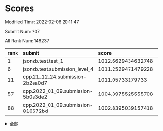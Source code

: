 # Scores

Modified Time: 2022-02-06 20:11:47

Submit Num: 207

All Rank Num: 148237

| rank |               submit               |       score        |       sigma        | pk_num |
| :--- | :--------------------------------- | :----------------- | :----------------- | :----- |
| 1    | jsonzb.test.test_1                 | 1012.6629434632748 | 0.8059094327186388 | 2868   |
| 6    | jsonzb.test.submission_level_4     | 1011.2529471479228 | 0.765624049607168  | 2864   |
| 11   | cpp.21_12_24.submission-2b2ea0d7   | 1011.05733179733   | 0.7716328011624105 | 2866   |
| 57   | cpp.2022_01_09.submission-5b0e3de2 | 1004.3975525555708 | 0.7276451977500386 | 2860   |
| 88   | cpp.2022_01_09.submission-816672bd | 1002.8395039157418 | 0.7146149136006121 | 2865   |


<details>
<summary>全部</summary>

| rank |                 submit                 |       score        |       sigma        | pk_num |
| :--- | :------------------------------------- | :----------------- | :----------------- | :----- |
| 1    | jsonzb.test.test_1                     | 1012.6629434632748 | 0.8059094327186388 | 2868   |
| 2    | gobigger.level_3.submission_level_3_8  | 1011.7630966283774 | 0.7860409575426612 | 2864   |
| 3    | gobigger.level_3.submission_level_3_37 | 1011.5156176370557 | 0.7717768479698516 | 2868   |
| 4    | gobigger.level_3.submission_level_3_6  | 1011.4058878851941 | 0.774602547023764  | 2866   |
| 5    | gobigger.level_3.submission_level_3_44 | 1011.2666273256738 | 0.7709863290351847 | 2865   |
| 6    | jsonzb.test.submission_level_4         | 1011.2529471479228 | 0.765624049607168  | 2864   |
| 7    | gobigger.level_3.submission_level_3_13 | 1011.236666756023  | 0.7579791829464094 | 2871   |
| 8    | gobigger.level_3.submission_level_3_38 | 1011.149419647184  | 0.7688908068663721 | 2864   |
| 9    | gobigger.level_3.submission_level_3_5  | 1011.1099849905404 | 0.7895232908348719 | 2866   |
| 10   | gobigger.level_3.submission_level_3_12 | 1011.09822367465   | 0.7629247988165959 | 2859   |
| 11   | cpp.21_12_24.submission-2b2ea0d7       | 1011.05733179733   | 0.7716328011624105 | 2866   |
| 12   | gobigger.level_3.submission_level_3_35 | 1010.9933494821454 | 0.7766304772624641 | 2859   |
| 13   | gobigger.level_3.submission_level_3_25 | 1010.9876174118045 | 0.7804444141715965 | 2865   |
| 14   | gobigger.level_3.submission_level_3_21 | 1010.9603906618746 | 0.7773627781487186 | 2866   |
| 15   | gobigger.level_3.submission_level_3_3  | 1010.937120057713  | 0.7758705300206771 | 2863   |
| 16   | gobigger.level_3.submission_level_3_43 | 1010.8867370821816 | 0.779519389788995  | 2863   |
| 17   | gobigger.level_3.submission_level_3_19 | 1010.8847097504076 | 0.7586097934218955 | 2866   |
| 18   | gobigger.level_3.submission_level_3_22 | 1010.881842245868  | 0.7448064425602541 | 2860   |
| 19   | gobigger.level_3.submission_level_3_45 | 1010.8591847586616 | 0.7829544596737646 | 2862   |
| 20   | gobigger.level_3.submission_level_3_30 | 1010.7138990766096 | 0.7870859915173507 | 2865   |
| 21   | gobigger.level_3.submission_level_3_48 | 1010.6270795666956 | 0.7566445903504536 | 2861   |
| 22   | gobigger.level_3.submission_level_3_2  | 1010.5127051220883 | 0.7382020259124853 | 2861   |
| 23   | gobigger.level_3.submission_level_3_23 | 1010.4869852163309 | 0.7514711322905618 | 2870   |
| 24   | gobigger.level_3.submission_level_3_46 | 1010.4084002703626 | 0.762113211478683  | 2863   |
| 25   | gobigger.level_3.submission_level_3_17 | 1010.4044606180487 | 0.7623738396215022 | 2867   |
| 26   | gobigger.level_3.submission_level_3_32 | 1010.2632924569749 | 0.7698008173344069 | 2863   |
| 27   | gobigger.level_3.submission_level_3_16 | 1010.1036934368193 | 0.7655661901953223 | 2863   |
| 28   | gobigger.level_3.submission_level_3_42 | 1010.0900458478194 | 0.7619786613171967 | 2867   |
| 29   | gobigger.level_3.submission_level_3_41 | 1010.0499512753411 | 0.7747959154507225 | 2865   |
| 30   | gobigger.level_3.submission_level_3_33 | 1010.0397129427522 | 0.7662932296363484 | 2866   |
| 31   | gobigger.level_3.submission_level_3_36 | 1009.9945125708119 | 0.7633967961743167 | 2867   |
| 32   | gobigger.level_3.submission_level_3_34 | 1009.8735874806199 | 0.7472377123984119 | 2864   |
| 33   | gobigger.level_3.submission_level_3_39 | 1009.8182662281897 | 0.7630306892602198 | 2865   |
| 34   | gobigger.level_3.submission_level_3_49 | 1009.8107530339147 | 0.75796637788315   | 2861   |
| 35   | gobigger.level_3.submission_level_3_9  | 1009.6086264598617 | 0.7419568218385886 | 2867   |
| 36   | gobigger.level_3.submission_level_3_15 | 1009.5906284343047 | 0.7658842094052293 | 2860   |
| 37   | gobigger.level_3.submission_level_3_31 | 1009.4551485424718 | 0.7477165132507834 | 2865   |
| 38   | gobigger.level_3.submission_level_3_24 | 1009.4125664543766 | 0.7581123015229585 | 2870   |
| 39   | gobigger.level_3.submission_level_3_40 | 1009.3653036197943 | 0.7621213051658875 | 2867   |
| 40   | gobigger.level_3.submission_level_3_27 | 1009.3217732241138 | 0.7473079555215135 | 2861   |
| 41   | gobigger.level_3.submission_level_3_7  | 1009.3163302798795 | 0.749114717499775  | 2866   |
| 42   | gobigger.level_3.submission_level_3_0  | 1009.29257301748   | 0.7486722277141561 | 2865   |
| 43   | gobigger.level_3.submission_level_3_4  | 1009.2686259540034 | 0.7429293637687364 | 2866   |
| 44   | gobigger.level_3.submission_level_3_18 | 1009.2550175198974 | 0.7368222505651678 | 2862   |
| 45   | gobigger.level_3.submission_level_3_26 | 1008.9663122718666 | 0.7268870832563905 | 2865   |
| 46   | gobigger.level_3.submission_level_3_47 | 1008.9321000978197 | 0.754468168801383  | 2864   |
| 47   | gobigger.level_3.submission_level_3_28 | 1008.8583878466965 | 0.7539899782787374 | 2859   |
| 48   | gobigger.level_3.submission_level_3_29 | 1008.7993883236956 | 0.761859688591924  | 2865   |
| 49   | gobigger.level_3.submission_level_3_1  | 1008.6718045721854 | 0.7443141727856423 | 2860   |
| 50   | gobigger.level_3.submission_level_3_14 | 1008.5137720998048 | 0.7443412333016187 | 2864   |
| 51   | gobigger.level_3.submission_level_3_11 | 1008.4654651913168 | 0.7422229744602523 | 2861   |
| 52   | gobigger.level_3.submission_level_3_10 | 1008.4322921096278 | 0.7317679686853762 | 2859   |
| 53   | gobigger.level_3.submission_level_3_20 | 1008.235540197204  | 0.7495503771331271 | 2861   |
| 54   | gobigger.level_1.submission_level_1_11 | 1004.8075035433989 | 0.7362239781746525 | 2862   |
| 55   | gobigger.level_1.submission_level_1_39 | 1004.6461212236893 | 0.7225198872189174 | 2860   |
| 56   | gobigger.level_1.submission_level_1_23 | 1004.4671983652821 | 0.7216280293504533 | 2864   |
| 57   | cpp.2022_01_09.submission-5b0e3de2     | 1004.3975525555708 | 0.7276451977500386 | 2860   |
| 58   | gobigger.level_1.submission_level_1_1  | 1004.178295934668  | 0.727167590134798  | 2867   |
| 59   | gobigger.level_1.submission_level_1_43 | 1004.1555159715667 | 0.7151057780825587 | 2863   |
| 60   | gobigger.level_1.submission_level_1_29 | 1004.1287101095406 | 0.7157939226205305 | 2865   |
| 61   | gobigger.level_1.submission_level_1_32 | 1004.1243866514563 | 0.7255818529152142 | 2869   |
| 62   | gobigger.level_1.submission_level_1_28 | 1004.1104104261473 | 0.7140717533631569 | 2868   |
| 63   | gobigger.level_1.submission_level_1_15 | 1003.9790767107963 | 0.7238053011601344 | 2867   |
| 64   | gobigger.level_1.submission_level_1_33 | 1003.9151117624361 | 0.7260744376764973 | 2869   |
| 65   | gobigger.level_1.submission_level_1_24 | 1003.846103540613  | 0.7243016727695156 | 2864   |
| 66   | gobigger.level_1.submission_level_1_22 | 1003.8454421767042 | 0.7261878584449547 | 2865   |
| 67   | gobigger.level_1.submission_level_1_9  | 1003.8227205386642 | 0.7138069378131022 | 2858   |
| 68   | gobigger.level_1.submission_level_1_31 | 1003.7720578035157 | 0.7143864540601171 | 2861   |
| 69   | gobigger.level_1.submission_level_1_17 | 1003.7160242420367 | 0.7108159022929107 | 2861   |
| 70   | gobigger.level_1.submission_level_1_42 | 1003.701270859485  | 0.7290086899793048 | 2866   |
| 71   | gobigger.level_1.submission_level_1_46 | 1003.6612054674756 | 0.7172051564359614 | 2864   |
| 72   | gobigger.level_1.submission_level_1_21 | 1003.6222186095536 | 0.7219392945427179 | 2860   |
| 73   | gobigger.level_1.submission_level_1_8  | 1003.5873990223923 | 0.7151000566999602 | 2864   |
| 74   | gobigger.level_1.submission_level_1_34 | 1003.5825947052954 | 0.725892525077334  | 2861   |
| 75   | gobigger.level_1.submission_level_1_49 | 1003.5341335957961 | 0.7214913123046667 | 2864   |
| 76   | gobigger.level_1.submission_level_1_44 | 1003.5217687077601 | 0.7170227126732911 | 2868   |
| 77   | gobigger.level_1.submission_level_1_37 | 1003.4304470192832 | 0.7087829249187532 | 2867   |
| 78   | gobigger.level_1.submission_level_1_10 | 1003.375910420524  | 0.7187807220804558 | 2862   |
| 79   | gobigger.level_1.submission_level_1_5  | 1003.3650654755394 | 0.7260494092697702 | 2857   |
| 80   | gobigger.level_1.submission_level_1_25 | 1003.327716426915  | 0.716612804264207  | 2863   |
| 81   | gobigger.level_1.submission_level_1_26 | 1003.2887786677778 | 0.7165349265484351 | 2866   |
| 82   | gobigger.level_1.submission_level_1_48 | 1003.2657467336921 | 0.7113933155579637 | 2866   |
| 83   | gobigger.level_1.submission_level_1_3  | 1003.1833122860418 | 0.7195487308909199 | 2868   |
| 84   | gobigger.level_1.submission_level_1_16 | 1003.0929941500626 | 0.7122064071903458 | 2870   |
| 85   | gobigger.level_1.submission_level_1_14 | 1002.9809321337669 | 0.7176345266839179 | 2864   |
| 86   | gobigger.level_1.submission_level_1_7  | 1002.8760821790504 | 0.7047778182590971 | 2861   |
| 87   | gobigger.level_1.submission_level_1_47 | 1002.8748705115614 | 0.7221503699773261 | 2866   |
| 88   | cpp.2022_01_09.submission-816672bd     | 1002.8395039157418 | 0.7146149136006121 | 2865   |
| 89   | gobigger.level_1.submission_level_1_41 | 1002.8076269659275 | 0.7129370269068738 | 2867   |
| 90   | gobigger.level_1.submission_level_1_27 | 1002.7828677514326 | 0.7330960757856051 | 2863   |
| 91   | gobigger.level_1.submission_level_1_35 | 1002.7696125901276 | 0.7201526153310764 | 2862   |
| 92   | gobigger.level_1.submission_level_1_40 | 1002.7495999524504 | 0.7169106977751852 | 2867   |
| 93   | gobigger.level_1.submission_level_1_12 | 1002.7413097917299 | 0.723923359285973  | 2866   |
| 94   | gobigger.level_1.submission_level_1_2  | 1002.7034383206746 | 0.7216306946687421 | 2863   |
| 95   | gobigger.level_1.submission_level_1_19 | 1002.6968304245888 | 0.7210653507465671 | 2866   |
| 96   | gobigger.level_1.submission_level_1_13 | 1002.6796991635536 | 0.7034846241510028 | 2867   |
| 97   | gobigger.level_1.submission_level_1_6  | 1002.6686998369447 | 0.7167224980110869 | 2865   |
| 98   | gobigger.level_1.submission_level_1_18 | 1002.6487665276701 | 0.7257886857661163 | 2865   |
| 99   | gobigger.level_1.submission_level_1_36 | 1002.5462718521555 | 0.7132542128470988 | 2866   |
| 100  | gobigger.level_1.submission_level_1_0  | 1002.3282293642576 | 0.7122858671402692 | 2864   |
| 101  | gobigger.level_1.submission_level_1_20 | 1002.160519164561  | 0.7119637134265733 | 2861   |
| 102  | gobigger.level_1.submission_level_1_38 | 1002.0513351204615 | 0.7109080219583486 | 2870   |
| 103  | gobigger.level_1.submission_level_1_4  | 1001.9029740157561 | 0.7023573713083756 | 2869   |
| 104  | gobigger.level_1.submission_level_1_45 | 1001.7140556014186 | 0.7025410938299003 | 2859   |
| 105  | gobigger.level_1.submission_level_1_30 | 1001.26778777015   | 0.7121746156310834 | 2862   |
| 106  | gobigger.random.submission_random_24   | 998.0743033623722  | 0.7083139089969197 | 2869   |
| 107  | gobigger.random.submission_random_32   | 997.5798860828087  | 0.7193590531136853 | 2869   |
| 108  | gobigger.random.submission_random_25   | 997.302062294192   | 0.6986002572653998 | 2866   |
| 109  | gobigger.random.submission_random_48   | 997.0276664632567  | 0.7110838849073091 | 2865   |
| 110  | gobigger.random.submission_random_28   | 996.9662466724386  | 0.7173293923535761 | 2862   |
| 111  | gobigger.random.submission_random_23   | 996.9580812536369  | 0.7056778961892879 | 2859   |
| 112  | gobigger.random.submission_random_46   | 996.7965991785338  | 0.7213880914229858 | 2869   |
| 113  | gobigger.random.submission_random_40   | 996.7421814804384  | 0.7060865906669936 | 2867   |
| 114  | gobigger.random.submission_random_6    | 996.5990291925235  | 0.7027229071382481 | 2870   |
| 115  | gobigger.random.submission_random_44   | 996.5286584369444  | 0.7160765279194223 | 2864   |
| 116  | gobigger.random.submission_random_8    | 996.4955199421088  | 0.7079174958838125 | 2862   |
| 117  | gobigger.random.submission_random_7    | 996.4613406764008  | 0.7088787813887343 | 2863   |
| 118  | gobigger.random.submission_random_47   | 996.4431510675148  | 0.6961370019479676 | 2867   |
| 119  | gobigger.random.submission_random_16   | 996.3863561891892  | 0.7174184628532464 | 2863   |
| 120  | gobigger.random.submission_random_18   | 996.3655047695846  | 0.7082390194161081 | 2867   |
| 121  | gobigger.random.submission_random_37   | 996.2989861304212  | 0.7062310251561765 | 2865   |
| 122  | gobigger.random.submission_random_13   | 996.2355656491635  | 0.7109009118801383 | 2864   |
| 123  | gobigger.random.submission_random_27   | 996.2258288490613  | 0.7171633345961342 | 2866   |
| 124  | gobigger.random.submission_random_20   | 996.224697139889   | 0.7112709370183343 | 2864   |
| 125  | gobigger.random.submission_random_42   | 996.1455518157665  | 0.7099732681208505 | 2869   |
| 126  | gobigger.random.submission_random_41   | 996.0720913553137  | 0.7079925583337475 | 2864   |
| 127  | gobigger.random.submission_random_35   | 996.0662683100288  | 0.7141936224382205 | 2858   |
| 128  | gobigger.random.submission_random_3    | 996.0600411745991  | 0.7135240250893402 | 2861   |
| 129  | gobigger.random.submission_random_17   | 995.9811330402406  | 0.7168232378644498 | 2863   |
| 130  | gobigger.random.submission_random_21   | 995.9631479047252  | 0.707742735781271  | 2865   |
| 131  | gobigger.random.submission_random_45   | 995.8847864631076  | 0.713897069498552  | 2859   |
| 132  | gobigger.random.submission_random_9    | 995.7834363741835  | 0.7197652786574543 | 2859   |
| 133  | gobigger.random.submission_random_26   | 995.7672583943462  | 0.7047872707527413 | 2866   |
| 134  | gobigger.random.submission_random_22   | 995.5044850858771  | 0.7223787723684052 | 2865   |
| 135  | gobigger.random.submission_random_33   | 995.4876512380761  | 0.704408165234735  | 2868   |
| 136  | gobigger.random.submission_random_31   | 995.4779101311805  | 0.7288242129813693 | 2862   |
| 137  | gobigger.random.submission_random_38   | 995.4448055375198  | 0.7170274849170243 | 2866   |
| 138  | gobigger.random.submission_random_19   | 995.3992716856499  | 0.6972550284879165 | 2866   |
| 139  | gobigger.random.submission_random_11   | 995.3952430098436  | 0.7301398400384432 | 2865   |
| 140  | gobigger.random.submission_random_2    | 995.3206184623176  | 0.7008050926119442 | 2865   |
| 141  | gobigger.random.submission_random_39   | 995.3094186929521  | 0.7108764741669388 | 2862   |
| 142  | gobigger.random.submission_random_30   | 995.2429507089682  | 0.7088880048957162 | 2865   |
| 143  | gobigger.random.submission_random_15   | 995.2259181191511  | 0.7166566753344011 | 2862   |
| 144  | gobigger.random.submission_random_0    | 995.1822086470855  | 0.7177447549194825 | 2862   |
| 145  | gobigger.random.submission_random_49   | 995.1542960876379  | 0.7170153797486563 | 2866   |
| 146  | gobigger.random.submission_random_10   | 995.1237390711564  | 0.7155224449186254 | 2863   |
| 147  | gobigger.random.submission_random_12   | 995.0795210876723  | 0.719684258889936  | 2869   |
| 148  | gobigger.random.submission_random_43   | 995.0757925375203  | 0.7138501367810886 | 2866   |
| 149  | gobigger.random.submission_random_36   | 994.9984068047028  | 0.7229114611980949 | 2865   |
| 150  | gobigger.random.submission_random_4    | 994.8927198197849  | 0.726213240513243  | 2862   |
| 151  | gobigger.random.submission_random_1    | 994.736754717249   | 0.7202193958941557 | 2861   |
| 152  | gobigger.random.submission_random_5    | 994.6697035830033  | 0.7215642524446845 | 2865   |
| 153  | gobigger.random.submission_random_14   | 994.6231694800277  | 0.7286396269823814 | 2859   |
| 154  | gobigger.random.submission_random_29   | 994.3953808570144  | 0.7045589932913622 | 2867   |
| 155  | gobigger.level_2.submission_level_2_19 | 994.2661052252871  | 0.7312306578471682 | 2865   |
| 156  | gobigger.level_2.submission_level_2_16 | 994.0437101425548  | 0.727673019526517  | 2859   |
| 157  | gobigger.random.submission_random_34   | 994.0306790301671  | 0.7214082141916683 | 2867   |
| 158  | gobigger.level_2.submission_level_2_41 | 993.4663392187781  | 0.7255319573929697 | 2862   |
| 159  | gobigger.level_2.submission_level_2_13 | 993.4054279740932  | 0.7241250520837943 | 2865   |
| 160  | gobigger.level_2.submission_level_2_1  | 993.2788898195481  | 0.7297989776906323 | 2865   |
| 161  | gobigger.level_2.submission_level_2_23 | 993.2401346946403  | 0.7317458580833511 | 2869   |
| 162  | gobigger.level_2.submission_level_2_37 | 993.1974846015679  | 0.7316598552279596 | 2867   |
| 163  | gobigger.level_2.submission_level_2_42 | 993.1963896609217  | 0.7172858139805461 | 2864   |
| 164  | gobigger.level_2.submission_level_2_49 | 993.1042771022875  | 0.7306690358565813 | 2864   |
| 165  | gobigger.level_2.submission_level_2_48 | 993.0909508480605  | 0.724235334784747  | 2866   |
| 166  | gobigger.level_2.submission_level_2_9  | 993.0662171567967  | 0.7356643884970209 | 2867   |
| 167  | gobigger.level_2.submission_level_2_12 | 993.043278242929   | 0.7349715757579607 | 2865   |
| 168  | gobigger.level_2.submission_level_2_47 | 992.9770079368534  | 0.7355659402976323 | 2865   |
| 169  | gobigger.level_2.submission_level_2_0  | 992.7882951143965  | 0.7347316971679615 | 2868   |
| 170  | gobigger.level_2.submission_level_2_36 | 992.7566076564488  | 0.7376388389596102 | 2864   |
| 171  | gobigger.level_2.submission_level_2_18 | 992.754686116578   | 0.7392525501094713 | 2867   |
| 172  | gobigger.level_2.submission_level_2_24 | 992.7017377141615  | 0.7383879159401886 | 2865   |
| 173  | gobigger.level_2.submission_level_2_45 | 992.6690504992096  | 0.7347421419104968 | 2864   |
| 174  | gobigger.level_2.submission_level_2_39 | 992.5201639131499  | 0.7612125713504215 | 2864   |
| 175  | gobigger.level_2.submission_level_2_28 | 992.4975107710479  | 0.7364825425988716 | 2865   |
| 176  | gobigger.level_2.submission_level_2_38 | 992.3961498639754  | 0.748474578148923  | 2864   |
| 177  | gobigger.level_2.submission_level_2_7  | 992.2643101837983  | 0.7394048087497547 | 2870   |
| 178  | gobigger.level_2.submission_level_2_33 | 992.1228263629504  | 0.7440235935377795 | 2869   |
| 179  | gobigger.level_2.submission_level_2_10 | 992.0421189950875  | 0.75010766199764   | 2870   |
| 180  | gobigger.level_2.submission_level_2_27 | 991.901829641606   | 0.7676645163918064 | 2868   |
| 181  | gobigger.level_2.submission_level_2_25 | 991.8993908806983  | 0.7608426310728607 | 2864   |
| 182  | gobigger.level_2.submission_level_2_44 | 991.8581500270491  | 0.7329105418038242 | 2866   |
| 183  | gobigger.level_2.submission_level_2_46 | 991.786656150671   | 0.7617519902043621 | 2865   |
| 184  | gobigger.level_2.submission_level_2_31 | 991.7840952373638  | 0.7576920381040319 | 2866   |
| 185  | gobigger.level_2.submission_level_2_20 | 991.7733235727462  | 0.7541041008454659 | 2864   |
| 186  | gobigger.level_2.submission_level_2_11 | 991.746499063555   | 0.7474235230663041 | 2866   |
| 187  | gobigger.level_2.submission_level_2_26 | 991.6572704127348  | 0.7375932500365697 | 2866   |
| 188  | gobigger.level_2.submission_level_2_30 | 991.5868695993604  | 0.7618007796292394 | 2863   |
| 189  | gobigger.level_2.submission_level_2_34 | 991.5650435270925  | 0.7397786864289375 | 2865   |
| 190  | gobigger.level_2.submission_level_2_43 | 991.5481755203132  | 0.7582528069283393 | 2863   |
| 191  | gobigger.level_2.submission_level_2_40 | 991.5056098520097  | 0.7275371325293118 | 2869   |
| 192  | gobigger.level_2.submission_level_2_14 | 991.4975614350012  | 0.7507312713716779 | 2865   |
| 193  | gobigger.level_2.submission_level_2_4  | 991.4254112687436  | 0.7369295879722875 | 2863   |
| 194  | gobigger.level_2.submission_level_2_6  | 991.4204313290164  | 0.7506141009280692 | 2861   |
| 195  | gobigger.level_2.submission_level_2_17 | 991.3501244751703  | 0.7508643182670416 | 2865   |
| 196  | gobigger.level_2.submission_level_2_5  | 991.3397579376037  | 0.7528972027909702 | 2861   |
| 197  | gobigger.level_2.submission_level_2_21 | 991.2653183171188  | 0.7720495689909928 | 2865   |
| 198  | gobigger.level_2.submission_level_2_3  | 991.1003453667961  | 0.7774537758575727 | 2866   |
| 199  | gobigger.level_2.submission_level_2_32 | 990.9528937434857  | 0.745982873164847  | 2861   |
| 200  | gobigger.level_2.submission_level_2_29 | 990.8768991326197  | 0.7504191796354553 | 2864   |
| 201  | gobigger.level_2.submission_level_2_8  | 990.8350857564167  | 0.7819857689227308 | 2862   |
| 202  | gobigger.level_2.submission_level_2_15 | 990.7269989955073  | 0.7538243662977859 | 2863   |
| 203  | gobigger.level_2.submission_level_2_2  | 990.6884490840979  | 0.7353081250347066 | 2862   |
| 204  | gobigger.level_2.submission_level_2_35 | 990.611246160299   | 0.751733113710197  | 2866   |
| 205  | gobigger.level_2.submission_level_2_22 | 990.1492487276197  | 0.7512633661384425 | 2868   |
| 206  | gobigger.none.submission_none_0        | 975.2546466727821  | 1.467968052995685  | 2860   |
| 207  | gobigger.none.submission_none_1        | 974.4725160460155  | 1.6418621729347547 | 2871   |

</details>